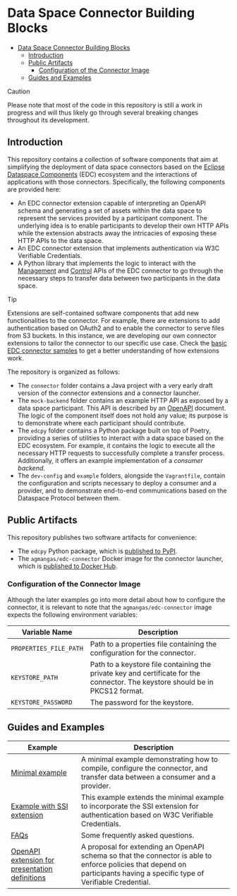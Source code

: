 # Data Space Connector Building Blocks

- [Data Space Connector Building Blocks](#data-space-connector-building-blocks)
  - [Introduction](#introduction)
  - [Public Artifacts](#public-artifacts)
    - [Configuration of the Connector Image](#configuration-of-the-connector-image)
  - [Guides and Examples](#guides-and-examples)

> [!CAUTION]
> Please note that most of the code in this repository is still a work in progress and will thus likely go through several breaking changes throughout its development.

## Introduction

This repository contains a collection of software components that aim at simplifying the deployment of data space connectors based on the [Eclipse Dataspace Components](https://eclipse-edc.github.io/docs/#/) (EDC) ecosystem and the interactions of applications with those connectors. Specifically, the following components are provided here:

* An EDC connector extension capable of interpreting an OpenAPI schema and generating a set of assets within the data space to represent the services provided by a participant component. The underlying idea is to enable participants to develop their own HTTP APIs while the extension abstracts away the intricacies of exposing these HTTP APIs to the data space.
* An EDC connector extension that implements authentication via W3C Verifiable Credentials.
* A Python library that implements the logic to interact with the [Management](https://app.swaggerhub.com/apis/eclipse-edc-bot/management-api) and [Control](https://app.swaggerhub.com/apis/eclipse-edc-bot/control-api) APIs of the EDC connector to go through the necessary steps to transfer data between two participants in the data space.

> [!TIP]
> Extensions are self-contained software components that add new functionalities to the connector. For example, there are extensions to add authentication based on OAuth2 and to enable the connector to serve files from S3 buckets. In this instance, we are developing our own connector extensions to tailor the connector to our specific use case. Check the [basic EDC connector samples](https://github.com/eclipse-edc/Samples/blob/main/basic/basic-02-health-endpoint/README.md) to get a better understanding of how extensions work.

The repository is organized as follows:

* The `connector` folder contains a Java project with a very early draft version of the connector extensions and a connector launcher.
* The `mock-backend` folder contains an example HTTP API as exposed by a data space participant. This API is described by an [OpenAPI](https://learn.openapis.org/) document. The logic of the component itself does not hold any value; its purpose is to demonstrate where each participant should contribute.
* The `edcpy` folder contains a Python package built on top of Poetry, providing a series of utilities to interact with a data space based on the EDC ecosystem. For example, it contains the logic to execute all the necessary HTTP requests to successfully complete a transfer process. Additionally, it offers an example implementation of a _consumer backend_.
* The `dev-config` and `example` folders, alongside the `Vagrantfile`, contain the configuration and scripts necessary to deploy a consumer and a provider, and to demonstrate end-to-end communications based on the Dataspace Protocol between them.

## Public Artifacts

This repository publishes two software artifacts for convenience:

* The `edcpy` Python package, which is [published to PyPI](https://pypi.org/project/edcpy/).
* The `agmangas/edc-connector` Docker image for the connector launcher, which is [published to Docker Hub](https://hub.docker.com/r/agmangas/edc-connector).

### Configuration of the Connector Image

Although the later examples go into more detail about how to configure the connector, it is relevant to note that the `agmangas/edc-connector` image expects the following environment variables:

| Variable Name          | Description                                                                                                                    |
| ---------------------- | ------------------------------------------------------------------------------------------------------------------------------ |
| `PROPERTIES_FILE_PATH` | Path to a properties file containing the configuration for the connector.                                                      |
| `KEYSTORE_PATH`        | Path to a keystore file containing the private key and certificate for the connector. The keystore should be in PKCS12 format. |
| `KEYSTORE_PASSWORD`    | The password for the keystore.                                                                                                 |

## Guides and Examples

| Example                                                                             | Description                                                                                                                                                               |
| ----------------------------------------------------------------------------------- | ------------------------------------------------------------------------------------------------------------------------------------------------------------------------- |
| [Minimal example](docs/index.md)                                                    | A minimal example demonstrating how to compile, configure the connector, and transfer data between a consumer and a provider.                                             |
| [Example with SSI extension](docs/example-identity-vc.md)                           | This example extends the minimal example to incorporate the SSI extension for authentication based on W3C Verifiable Credentials.                                         |
| [FAQs](docs/faqs.md)                                                                | Some frequently asked questions.                                                                                                                                          |
| [OpenAPI extension for presentation definitions](docs/openapi-credential-checks.md) | A proposal for extending an OpenAPI schema so that the connector is able to enforce policies that depend on participants having a specific type of Verifiable Credential. |
